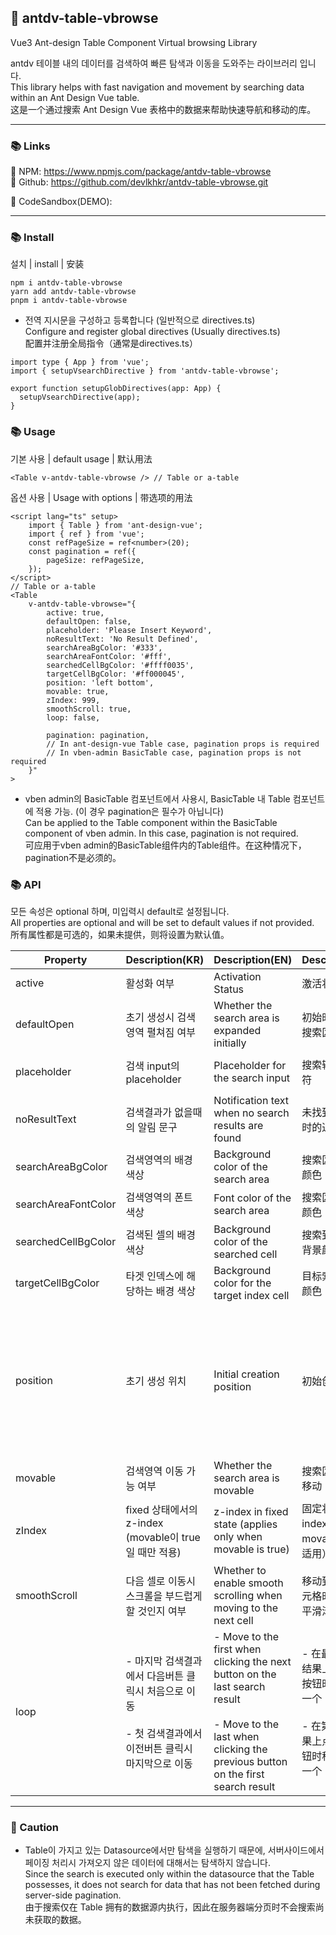 ## 🔎 antdv-table-vbrowse

Vue3 Ant-design Table Component Virtual browsing Library

antdv 테이블 내의 데이터를 검색하여 빠른 탐색과 이동을 도와주는 라이브러리 입니다.  
This library helps with fast navigation and movement by searching data within an Ant Design Vue table.  
这是一个通过搜索 Ant Design Vue 表格中的数据来帮助快速导航和移动的库。

---

### 📚 Links

📌 NPM: https://www.npmjs.com/package/antdv-table-vbrowse  
📌 Github: https://github.com/devlkhkr/antdv-table-vbrowse.git

📌 CodeSandbox(DEMO):

---

### 📚 Install
설치 | install | 安装
```
npm i antdv-table-vbrowse
yarn add antdv-table-vbrowse
pnpm i antdv-table-vbrowse
```
- 전역 지시문을 구성하고 등록합니다 (일반적으로 directives.ts)  
  Configure and register global directives (Usually directives.ts)  
  配置并注册全局指令（通常是directives.ts）  
```
import type { App } from 'vue';
import { setupVsearchDirective } from 'antdv-table-vbrowse';

export function setupGlobDirectives(app: App) {
  setupVsearchDirective(app);
}  
```
  
### 📚 Usage
기본 사용 | default usage | 默认用法
```
<Table v-antdv-table-vbrowse /> // Table or a-table
```

옵션 사용 | Usage with options | 带选项的用法
```
<script lang="ts" setup>
	import { Table } from 'ant-design-vue';
	import { ref } from 'vue';
	const refPageSize = ref<number>(20);
	const pagination = ref({
		pageSize: refPageSize,
	});
</script>
// Table or a-table
<Table
	v-antdv-table-vbrowse="{		
		active: true,
		defaultOpen: false,
		placeholder: 'Please Insert Keyword',
		noResultText: 'No Result Defined',
		searchAreaBgColor: '#333',
		searchAreaFontColor: '#fff',
		searchedCellBgColor: '#ffff0035',
		targetCellBgColor: '#ff000045',
		position: 'left bottom',
		movable: true,
		zIndex: 999,
		smoothScroll: true,
		loop: false,

		pagination: pagination,
		// In ant-design-vue Table case, pagination props is required
		// In vben-admin BasicTable case, pagination props is not required
	}"
>
```

- vben admin의 BasicTable 컴포넌트에서 사용시, BasicTable 내 Table 컴포넌트에 적용 가능. (이 경우 pagination은 필수가 아닙니다)  
  Can be applied to the Table component within the BasicTable component of vben admin. In this case, pagination is not required.  
  可应用于vben admin的BasicTable组件内的Table组件。在这种情况下，pagination不是必须的。  

### 📚 API

모든 속성은 optional 하며, 미입력시 default로 설정됩니다.  
All properties are optional and will be set to default values if not provided.  
所有属性都是可选的，如果未提供，则将设置为默认值。


| Property            | Description(KR)                                                   | Description(EN)                                                                                                                                                     | Description(CN)                                            | Type                                                                                | Default                |
| ------------------- | ----------------------------------------------------------------- | ------------------------------------------------------------------------------------------------------------------------------------------------------------------- | ---------------------------------------------------------- | ----------------------------------------------------------------------------------- | ---------------------- |
| active              | 활성화 여부                                                            | Activation Status                                                                                                                                                   | 激活状态                                                       | boolean                                                                             | true                   |
| defaultOpen         | 초기 생성시 검색영역 펼쳐짐 여부                                                | Whether the search area is expanded initially                                                                                                                       | 初始时是否展开搜索区域                                                | boolean                                                                             | false                  |
| placeholder         | 검색 input의 placeholder                                             | Placeholder for the search input                                                                                                                                    | 搜索输入的占位符                                                   | string                                                                              | Please Insert Keyword  |
| noResultText        | 검색결과가 없을때의 알림 문구                                                  | Notification text when no search results are found                                                                                                                  | 未找到搜索结果时的通知文本                                              | string                                                                              | No Result Defined      |
| searchAreaBgColor   | 검색영역의 배경 색상                                                       | Background color of the search area                                                                                                                                 | 搜索区域的背景颜色                                                  | string                                                                              | #333 (dark grey)       |
| searchAreaFontColor | 검색영역의 폰트 색상                                                       | Font color of the search area                                                                                                                                       | 搜索区域的字体颜色                                                  | string                                                                              | #FFF (white)           |
| searchedCellBgColor | 검색된 셀의 배경 색상                                                      | Background color of the searched cell                                                                                                                               | 搜索到的单元格背景颜色                                                | string                                                                              | #ffff0035 (yellow 35%) |
| targetCellBgColor   | 타겟 인덱스에 해당하는 배경 색상                                                | Background color for the target index cell                                                                                                                          | 目标索引的背景颜色                                                  | string                                                                              | #ff000045 (red 45%)    |
| position            | 초기 생성 위치                                                          | Initial creation position                                                                                                                                           | 初始创建位置                                                     | left bottom \| left top \| center bottom \| center top \| right bottom \| right top | left bottom            |
| movable             | 검색영역 이동 가능 여부                                                     | Whether the search area is movable                                                                                                                                  | 搜索区域是否可移动                                                  | boolean                                                                             | true                   |
| zIndex              | fixed 상태에서의 z-index (movable이 true일 때만 적용)                        | z-index in fixed state (applies only when movable is true)                                                                                                          | 固定状态下的z-index（仅在movable为true时适用）                           | number                                                                              | 999                    |
| smoothScroll        | 다음 셀로 이동시 스크롤을 부드럽게 할 것인지 여부                                      | Whether to enable smooth scrolling when moving to the next cell                                                                                                     | 移动到下一个单元格时是否启用平滑滚动                                         | boolean                                                                             | false                  |
| loop                | - 마지막 검색결과에서 다음버튼 클릭시 처음으로 이동<br><br>- 첫 검색결과에서 이전버튼 클릭시 마지막으로 이동 | - Move to the first when clicking the next button on the last search result <br><br>- Move to the last when clicking the previous button on the first search result | - 在最后一个搜索结果上点击下一按钮时移动到第一个<br><br>- 在第一个搜索结果上点击上一按钮时移动到最后一个 | boolean                                                                             | false                  |

---

### 🔔 Caution

- Table이 가지고 있는 Datasource에서만 탐색을 실행하기 때문에, 서버사이드에서 페이징 처리시 가져오지 않은 데이터에 대해서는 탐색하지 않습니다.  
  Since the search is executed only within the datasource that the Table possesses, it does not search for data that has not been fetched during server-side pagination.  
  由于搜索仅在 Table 拥有的数据源内执行，因此在服务器端分页时不会搜索尚未获取的数据。

